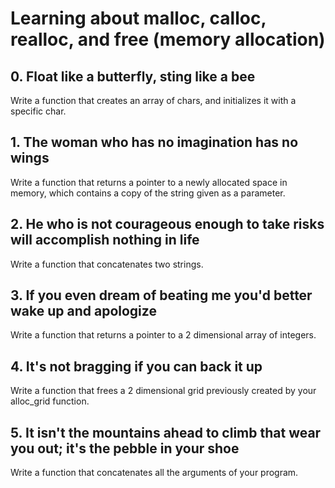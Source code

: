 # Learning about malloc, calloc, realloc, and free (memory allocation)
## 0. Float like a butterfly, sting like a bee
Write a function that creates an array of chars, and initializes it with a specific char.
## 1. The woman who has no imagination has no wings
Write a function that returns a pointer to a newly allocated space in memory, which contains a copy of the string given as a parameter.
## 2. He who is not courageous enough to take risks will accomplish nothing in life
Write a function that concatenates two strings.
## 3. If you even dream of beating me you'd better wake up and apologize
Write a function that returns a pointer to a 2 dimensional array of integers.
## 4. It's not bragging if you can back it up
Write a function that frees a 2 dimensional grid previously created by your alloc_grid function.
## 5. It isn't the mountains ahead to climb that wear you out; it's the pebble in your shoe
Write a function that concatenates all the arguments of your program.
